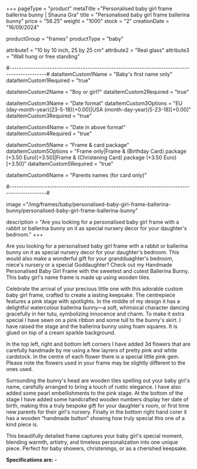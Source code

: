 +++
pageType = "product"
metaTitle ="Personalised baby girl frame ballerina bunny | Shauna Gra"
title = "Personalised baby girl frame ballerina bunny"
price = "56.25"
weight = "1000"
stock = "2"
creationDate = "16/09/2024"

productGroup = "frames"
productType = "baby"

attribute1 = "10 by 10 inch, 25 by 25 cm" 
attribute2 = "Real glass"
attribute3 = "Wall hung or free standing"

#---------------------------------------------------------------------------------------------#
dataItemCustom1Name = "Baby's first name only"
dataItemCustom1Required = "true"

dataItemCustom2Name = "Boy or girl?"
dataItemCustom2Required = "true"

dataItemCustom3Name = "Date format"
dataItemCustom3Options = "EU (day-month-year)(23-5-18)[+0.00]|USA (month-day-year)(5-23-18)[+0.00]"
dataItemCustom3Required = "true"

dataItemCustom4Name = "Date in above format"
dataItemCustom4Required = "true"

dataItemCustom5Name = "Frame & card package"
dataItemCustom5Options = "Frame only|Frame & (Birthday Card) package (+3.50 Euro)[+3.50]|Frame & (Christening Card) package (+3.50 Euro)[+3.50]"
dataItemCustom5Required = "true"

dataItemCustom6Name = "Parents names (for card only)"

#---------------------------------------------------------------------------------------------#

image ="/img/frames/baby/personalised-baby-girl-frame-ballerina-bunny/personalised-baby-girl-frame-ballerina-bunny"

description = "Are you looking for a personalised baby girl frame with a rabbit or ballerina bunny on it as special nursery decor for your daughter's bedroom."
+++

Are you looking for a personalised baby girl frame with a rabbit or ballerina bunny on it as special
nursery decor for your daughter's bedroom. This would also make a wonderful gift for your
grandduaghter's bedroom, niece's nursery or a special Goddaughter? Check out my Handmade
Personalised Baby Girl Frame with the sweetest and cutest Ballerina Bunny. This baby girl's name
frame is made up using wooden tiles.

Celebrate the arrival of your precious little one with this adorable custom baby girl frame, crafted to
create a lasting keepsake. The centrepiece features a pink stage with spotlights. In the middle of my
design it has a delightful watercolour ballerina bunny—a soft, whimsical character dancing gracefully in
her tutu, symbolizing innocence and charm. To make it extra special I have sewn on a pink ribbon and
some tull to the bunny's skirt. I have raised the stage and the ballerina bunny using foam squares. It is
glued on top of a cream sparkle background.

In the top left, right and bottom left corners I have added 3d flowers that are carefully handmade by me
using a few layrers of pretty pink and white cardstock. In the centre of each flower there is a special little
pink gem. Please note the flowers used in your frame may be slightly different to the ones used.

Surrounding the bunny's head are wooden tiles spelling out your baby girl's name, carefully arranged to
bring a touch of rustic elegance. I have also added some pearl embellishments to the pink stage. At the
bottom of the stage I have added some handcrafted wooden numbers display her date of birth, making
this a truly bespoke gift for your daughter's room, or first time new parents for their girl's nursery. Finally
in the bottom right hand corer it has a wooden “handmade button” showing how truly special this one of a
kind piece is.

This beautifully detailed frame captures your baby girl's special moment, blending warmth, artistry, and
timeless personalization into one unique piece. Perfect for baby showers, christenings, or as a cherished
keepsake.

**Specifications are: -**
